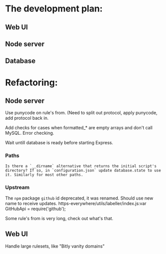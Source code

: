 # The development plan:
## Web UI
## Node server
## Database

# Refactoring:
## Node server

Use punycode on rule's from. (Need to split out protocol, apply punycode, add protocol back in.

Add checks for cases when formatted_* are empty arrays and don't call MySQL. Error checking.

Wait untill database is ready before starting Express.

### Paths
    Is there a `__dirname` alternative that returns the initial script's directory? If so, in `configuration.json` update database.state to use it. Similarly for most other paths.

### Upstream
The `npm` package `github` id deprecated, it was renamed. Should use new name to receive updates. 
https-everywhere/utils/labeller/index.js:var GitHubApi = require('github');

Some rule's from is very long, check out what's that.

## Web UI

Handle large rulesets, like "Bitly vanity domains"
